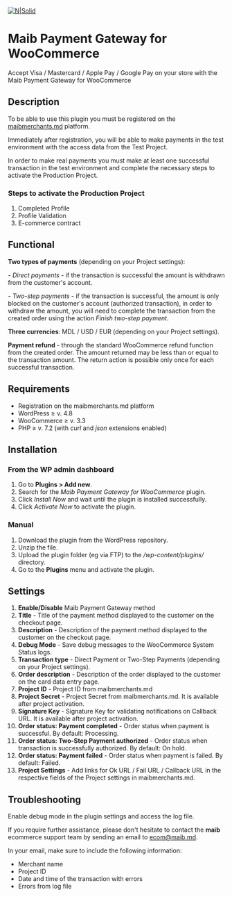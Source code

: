 [![N|Solid](https://www.maib.md/images/logo.svg)](https://www.maib.md)
#  Maib Payment Gateway for WooCommerce
Accept Visa / Mastercard / Apple Pay / Google Pay on your store with the Maib Payment Gateway for WooCommerce

## Description
To be able to use this plugin you must be registered on the [maibmerchants.md](https://maibmerchants.md) platform.

Immediately after registration, you will be able to make payments in the test environment with the access data from the Test Project.

In order to make real payments you must make at least one successful transaction in the test environment and complete the necessary steps to activate the Production Project.

### Steps to activate the Production Project
1. Completed Profile
2. Profile Validation
3. E-commerce contract 

## Functional
**Two types of payments** (depending on your Project settings):

  *- Direct payments* - if the transaction is successful the amount is withdrawn from the customer's account.

  *- Two-step payments* - if the transaction is successful, the amount is only blocked on the customer's account (authorized transaction), in order to withdraw the amount, you will need to complete the transaction from the created order using the action _Finish two-step payment_.

**Three currencies**: MDL / USD / EUR (depending on your Project settings).

**Payment refund** - through the standard WooCommerce refund function from the created order. The amount returned may be less than or equal to the transaction amount. The return action is possible only once for each successful transaction.

## Requirements
- Registration on the maibmerchants.md platform
- WordPress ≥ v. 4.8
- WooCommerce ≥ v. 3.3
- PHP ≥ v. 7.2 (with _curl_ and _json_ extensions enabled)

## Installation
### From the WP admin dashboard
1. Go to **Plugins > Add new**.
2. Search for the _Maib Payment Gateway for WooCommerce_ plugin.
3. Click _Install Now_ and wait until the plugin is installed successfully.
4. Click _Activate Now_ to activate the plugin.

### Manual
1. Download the plugin from the WordPress repository.
2. Unzip the file.
3. Upload the plugin folder (eg via FTP) to the _/wp-content/plugins/_ directory.
4. Go to the **Plugins** menu and activate the plugin.

## Settings
1. **Enable/Disable** Maib Payment Gateway method
2. **Title** - Title of the payment method displayed to the customer on the checkout page.
3. **Description** - Description of the payment method displayed to the customer on the checkout page.
4. **Debug Mode** - Save debug messages to the WooCommerce System Status logs.
5. **Transaction type** - Direct Payment or Two-Step Payments (depending on your Project settings).
6. **Order description** - Description of the order displayed to the customer on the card data entry page.
7. **Project ID** - Project ID from maibmerchants.md
8. **Project Secret** - Project Secret from maibmerchants.md. It is available after project activation.
9. **Signature Key** - Signature Key for validating notifications on Callback URL. It is available after project activation.
10. **Order status: Payment completed** -  Order status when payment is successful. By default: Processing.
11. **Order status: Two-Step Payment authorized** - Order status when transaction is successfully authorized. By default: On hold.
12. **Order status: Payment failed** - Order status when payment is failed. By default: Failed.
13. **Project Settings** - Add links for Ok URL / Fail URL / Callback URL in the respective fields of the Project settings in maibmerchants.md.  

## Troubleshooting
Enable debug mode in the plugin settings and access the log file.

If you require further assistance, please don't hesitate to contact the **maib** ecommerce support team by sending an email to ecom@maib.md. 

In your email, make sure to include the following information:
- Merchant name
- Project ID
- Date and time of the transaction with errors
- Errors from log file
